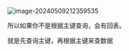 ![image-20240509212359535](../../../../../AppData/Roaming/Typora/typora-user-images/image-20240509212359535.png)

所以如果你不是根据主键查询，会有回表。

就是先查询主键，再根据主键来查数据